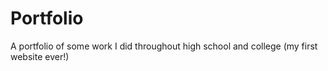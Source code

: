 # Portfolio

A portfolio of some work I did throughout high school and college (my first website ever!)
